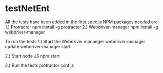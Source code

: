 # testNetEnt

All the tests have been added in the first.spec.js
NPM packages needed are
1.) Protractor
  npm install -g protractor
2.) Webdriver-manager
  npm install -g webdriver-manager


To run the tests
1.) Start the Webdriver manaeger
  webdriver-manager update
  webdriver-manager start
  
 2.) Start node JS
 npm start
 
3.) Run the tests
protractor conf.js

